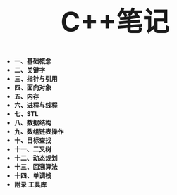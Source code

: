 
 <h1 style="font-size:60px;text-align:center;">C++笔记</h1>

- **一、基础概念**
- **二、关键字**
- **三、指针与引用**
- **四、面向对象**
- **五、内存**
- **六、进程与线程**
- **七、STL**
- **八、数据结构**
- **九、数组链表操作**
- **十、目标查找**
- **十一、二叉树**
- **十二、动态规划**
- **十三、回溯算法**
- **十四、单调栈**
- **附录 工具库**